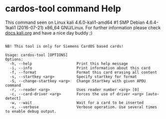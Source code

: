 # cardos-tool command Help
 
 This command seen on Linux kali 4.6.0-kali1-amd64 #1 SMP Debian 4.6.4-1kali1 (2016-07-21) x86_64 GNU/Linux. For further information please check [docs.kali.org](docs.kali.org) and have a nice day buddy ;) 

~~~

NB! This tool is only for Siemens CardOS based cards!

Usage: cardos-tool [OPTIONS]
Options:
  -h, --help                    Print this help message
  -i, --info                    Print information about this card
  -f, --format                  Format this card erasing all content
  -s, --startkey <arg>          Specify startkey for format
  -S, --change-startkey <arg>   Change Startkey with given APDU command
  -r, --reader <arg>            Uses reader number <arg> [0]
  -c, --card-driver <arg>       Forces the use of driver <arg> [auto-detect]
  -w, --wait                    Wait for a card to be inserted
  -v, --verbose                 Verbose operation. Use several times to enable debug output.

~~~
